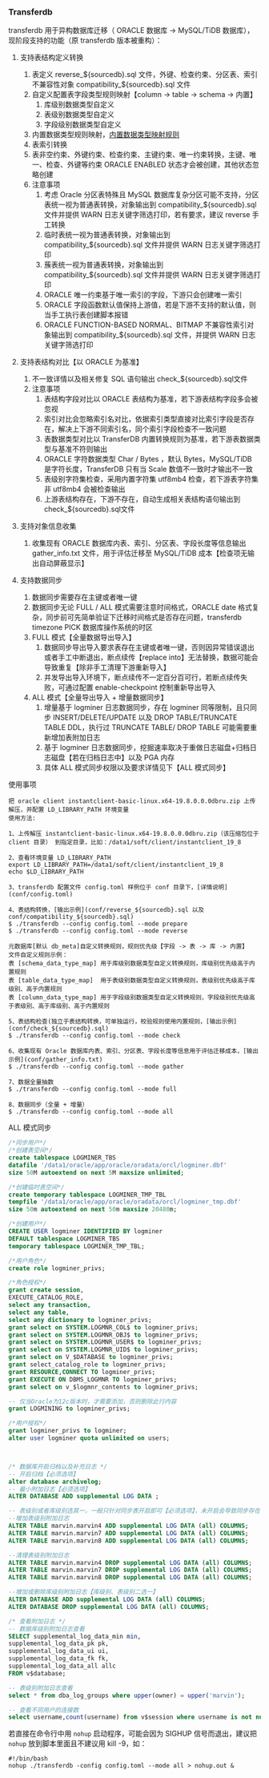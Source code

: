 ### Transferdb

transferdb 用于异构数据库迁移（ ORACLE 数据库 -> MySQL/TiDB 数据库），现阶段支持的功能（原 transferdb 版本被重构）：

1. 支持表结构定义转换
   1. 表定义 reverse_${sourcedb}.sql 文件，外键、检查约束、分区表、索引不兼容性对象 compatibility_${sourcedb}.sql 文件
   2. 自定义配置表字段类型规则映射【column -> table -> schema -> 内置】
      1. 库级别数据类型自定义
      2. 表级别数据类型自定义
      3. 字段级别数据类型自定义
   3. 内置数据类型规则映射，[内置数据类型映射规则](conf/buildin_reverse_rule.md)
   4. 表索引转换 
   5. 表非空约束、外键约束、检查约束、主键约束、唯一约束转换，主键、唯一、检查、外键等约束 ORACLE ENABLED 状态才会被创建，其他状态忽略创建
   6. 注意事项
      1. 考虑 Oracle 分区表特殊且 MySQL 数据库复杂分区可能不支持，分区表统一视为普通表转换，对象输出到 compatibility_${sourcedb}.sql 文件并提供 WARN 日志关键字筛选打印，若有要求，建议 reverse 手工转换
      2. 临时表统一视为普通表转换，对象输出到 compatibility_${sourcedb}.sql 文件并提供 WARN 日志关键字筛选打印
      3. 蔟表统一视为普通表转换，对象输出到 compatibility_${sourcedb}.sql 文件并提供 WARN 日志关键字筛选打印
      4. ORACLE 唯一约束基于唯一索引的字段，下游只会创建唯一索引 
      5. ORACLE 字段函数默认值保持上游值，若是下游不支持的默认值，则当手工执行表创建脚本报错
      6. ORACLE FUNCTION-BASED NORMAL、BITMAP 不兼容性索引对象输出到 compatibility_${sourcedb}.sql 文件，并提供 WARN 日志关键字筛选打印

2. 支持表结构对比【以 ORACLE 为基准】
   1. 不一致详情以及相关修复 SQL 语句输出 check_${sourcedb}.sql文件 
   2. 注意事项 
      1. 表结构字段对比以 ORACLE 表结构为基准，若下游表结构字段多会被忽视 
      2. 索引对比会忽略索引名对比，依据索引类型直接对比索引字段是否存在，解决上下游不同索引名，同个索引字段检查不一致问题 
      3. 表数据类型对比以 TransferDB 内置转换规则为基准，若下游表数据类型与基准不符则输出 
      4. ORACLE 字符数据类型 Char / Bytes ，默认 Bytes，MySQL/TiDB 是字符长度，TransferDB 只有当 Scale 数值不一致时才输出不一致 
      5. 表级别字符集检查，采用内置字符集 utf8mb4 检查，若下游表字符集非 utf8mb4 会被检查输出 
      6. 上游表结构存在，下游不存在，自动生成相关表结构语句输出到 check_${sourcedb}.sql文件
      
3. 支持对象信息收集
   1. 收集现有 ORACLE 数据库内表、索引、分区表、字段长度等信息输出 gather_info.txt 文件，用于评估迁移至 MySQL/TiDB 成本【检查项无输出自动屏蔽显示】

4. 支持数据同步
   1. 数据同步需要存在主键或者唯一键 
   2. 数据同步无论 FULL / ALL 模式需要注意时间格式，ORACLE date 格式复杂，同步前可先简单验证下迁移时间格式是否存在问题，transferdb timezone PICK 数据库操作系统的时区 
   3. FULL 模式【全量数据导出导入】
      1. 数据同步导出导入要求表存在主键或者唯一键，否则因异常错误退出或者手工中断退出，断点续传【replace into】无法替换，数据可能会导致重复【除非手工清理下游重新导入】
      2. 并发导出导入环境下，断点续传不一定百分百可行，若断点续传失败，可通过配置 enable-checkpoint 控制重新导出导入
   4. ALL 模式【全量导出导入 + 增量数据同步】
      1. 增量基于 logminer 日志数据同步，存在 logminer 同等限制，且只同步 INSERT/DELETE/UPDATE 以及 DROP TABLE/TRUNCATE TABLE DDL，执行过 TRUNCATE TABLE/ DROP TABLE 可能需要重新增加表附加日志
      2. 基于 logminer 日志数据同步，挖掘速率取决于重做日志磁盘+归档日志磁盘【若在归档日志中】以及 PGA 内存
      3. 具体 ALL 模式同步权限以及要求详情见下【ALL 模式同步】

使用事项

```
把 oracle client instantclient-basic-linux.x64-19.8.0.0.0dbru.zip 上传解压，并配置 LD_LIBRARY_PATH 环境变量
使用方法:

1、上传解压 instantclient-basic-linux.x64-19.8.0.0.0dbru.zip（该压缩包位于 client 目录） 到指定目录，比如：/data1/soft/client/instantclient_19_8

2、查看环境变量 LD_LIBRARY_PATH
export LD_LIBRARY_PATH=/data1/soft/client/instantclient_19_8
echo $LD_LIBRARY_PATH

3、transferdb 配置文件 config.toml 样例位于 conf 目录下，[详情说明](conf/config.toml)

4、表结构转换，[输出示例](conf/reverse_${sourcedb}.sql 以及 conf/compatibility_${sourcedb}.sql)
$ ./transferdb --config config.toml --mode prepare
$ ./transferdb --config config.toml --mode reverse

元数据库[默认 db_meta]自定义转换规则，规则优先级【字段 -> 表 -> 库 -> 内置】
文件自定义规则示例：
表 [schema_data_type_map] 用于库级别数据类型自定义转换规则，库级别优先级高于内置规则
表 [table_data_type_map]  用于表级别数据类型自定义转换规则，表级别优先级高于库级别、高于内置规则
表 [column_data_type_map] 用于字段级别数据类型自定义转换规则，字段级别优先级高于表级别、高于库级别、高于内置规则

5、表结构检查(独立于表结构转换，可单独运行，校验规则使用内置规则，[输出示例](conf/check_${sourcedb}.sql)
$ ./transferdb --config config.toml --mode check

6、收集现有 Oracle 数据库内表、索引、分区表、字段长度等信息用于评估迁移成本，[输出示例](conf/gather_info.txt)
$ ./transferdb --config config.toml --mode gather

7、数据全量抽数
$ ./transferdb --config config.toml --mode full

8、数据同步（全量 + 增量）
$ ./transferdb --config config.toml --mode all
```

ALL 模式同步

```sql
/*同步用户*/
/*创建表空间*/
create tablespace LOGMINER_TBS
datafile '/data1/oracle/app/oracle/oradata/orcl/logminer.dbf' 
size 50M autoextend on next 5M maxsize unlimited; 

/*创建临时表空间*/
create temporary tablespace LOGMINER_TMP_TBL  
tempfile '/data1/oracle/app/oracle/oradata/orcl/logminer_tmp.dbf' 
size 50m autoextend on next 50m maxsize 20480m;  

/*创建用户*/
CREATE USER logminer IDENTIFIED BY logminer 
DEFAULT tablespace LOGMINER_TBS
temporary tablespace LOGMINER_TMP_TBL;

/*用户角色*/
create role logminer_privs;

/*角色授权*/
grant create session,
EXECUTE_CATALOG_ROLE,
select any transaction,
select any table,
select any dictionary to logminer_privs;
grant select on SYSTEM.LOGMNR_COL$ to logminer_privs;
grant select on SYSTEM.LOGMNR_OBJ$ to logminer_privs;
grant select on SYSTEM.LOGMNR_USER$ to logminer_privs;
grant select on SYSTEM.LOGMNR_UID$ to logminer_privs;
grant select on V_$DATABASE to logminer_privs;
grant select_catalog_role to logminer_privs;
grant RESOURCE,CONNECT TO logminer_privs;
grant EXECUTE ON DBMS_LOGMNR TO logminer_privs;
grant select on v_$logmnr_contents to logminer_privs;

-- 仅当Oracle为12c版本时，才需要添加，否则删除此行内容
grant LOGMINING to logminer_privs;

/*用户授权*/
grant logminer_privs to logminer;
alter user logminer quota unlimited on users;



/* 数据库开启归档以及补充日志 */
-- 开启归档【必须选项】
alter database archivelog;
-- 最小附加日志【必须选项】
ALTER DATABASE ADD supplemental LOG DATA ;

-- 表级别或者库级别选其一，一般只针对同步表开启即可【必须选项】，未开启会导致同步存在问题
--增加表级别附加日志
ALTER TABLE marvin.marvin4 ADD supplemental LOG DATA (all) COLUMNS;
ALTER TABLE marvin.marvin7 ADD supplemental LOG DATA (all) COLUMNS;
ALTER TABLE marvin.marvin8 ADD supplemental LOG DATA (all) COLUMNS;

--清理表级别附加日志
ALTER TABLE marvin.marvin4 DROP supplemental LOG DATA (all) COLUMNS;
ALTER TABLE marvin.marvin7 DROP supplemental LOG DATA (all) COLUMNS;
ALTER TABLE marvin.marvin8 DROP supplemental LOG DATA (all) COLUMNS;

--增加或删除库级别附加日志【库级别、表级别二选一】
ALTER DATABASE ADD supplemental LOG DATA (all) COLUMNS;
ALTER DATABASE DROP supplemental LOG DATA (all) COLUMNS;

/* 查看附加日志 */
-- 数据库级别附加日志查看
SELECT supplemental_log_data_min min,
supplemental_log_data_pk pk,
supplemental_log_data_ui ui,
supplemental_log_data_fk fk,
supplemental_log_data_all allc
FROM v$database;

-- 表级别附加日志查看
select * from dba_log_groups where upper(owner) = upper('marvin');

-- 查看不同用户的连接数
select username,count(username) from v$session where username is not null group by username;
```

若直接在命令行中用 `nohup` 启动程序，可能会因为 SIGHUP 信号而退出，建议把 `nohup` 放到脚本里面且不建议用 kill -9，如：

```shell
#!/bin/bash
nohup ./transferdb -config config.toml --mode all > nohup.out &
```